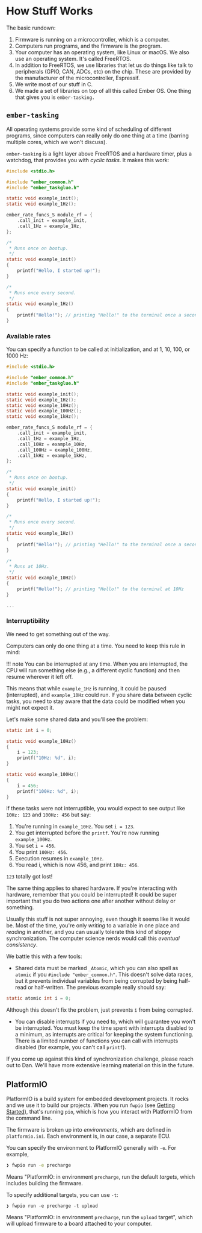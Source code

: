 # How Stuff Works
The basic rundown:

1. Firmware is running on a microcontroller, which is a computer.
2. Computers run programs, and the firmware is the program.
3. Your computer has an operating system, like Linux or macOS. We also use an
operating system. It's called FreeRTOS.
4. In addition to FreeRTOS, we use libraries that let us do things like talk to
peripherals (GPIO, CAN, ADCs, etc) on the chip. These are provided by the
manufacturer of the microcontroller, Espressif.
5. We write most of our stuff in C.
6. We made a set of libraries on top of all this called Ember OS. One thing
that gives you is `ember-tasking.`

## `ember-tasking`
All operating systems provide some kind of scheduling of different programs,
since computers can really only do one thing at a time (barring multiple cores,
which we won't discuss).

`ember-tasking` is a light layer above FreeRTOS and a hardware timer, plus a
watchdog, that provides you with *cyclic tasks*. It makes this work:

```c
#include <stdio.h>

#include "ember_common.h"
#include "ember_taskglue.h"

static void example_init();
static void example_1Hz();

ember_rate_funcs_S module_rf = {
    .call_init = example_init,
    .call_1Hz = example_1Hz,
};

/*
 * Runs once on bootup.
 */
static void example_init()
{
    printf("Hello, I started up!");
}

/*
 * Runs once every second.
 */
static void example_1Hz()
{
    printf("Hello!"); // printing "Hello!" to the terminal once a second
}
```

### Available rates
You can specify a function to be called at initialization, and at 1, 10, 100, or 1000 Hz:

```c
#include <stdio.h>

#include "ember_common.h"
#include "ember_taskglue.h"

static void example_init();
static void example_1Hz();
static void example_10Hz();
static void example_100Hz();
static void example_1kHz();

ember_rate_funcs_S module_rf = {
    .call_init = example_init,
    .call_1Hz = example_1Hz,
    .call_10Hz = example_10Hz,
    .call_100Hz = example_100Hz,
    .call_1kHz = example_1kHz,
};

/*
 * Runs once on bootup.
 */
static void example_init()
{
    printf("Hello, I started up!");
}

/*
 * Runs once every second.
 */
static void example_1Hz()
{
    printf("Hello!"); // printing "Hello!" to the terminal once a second
}

/*
 * Runs at 10Hz.
 */
static void example_10Hz()
{
    printf("Hello!"); // printing "Hello!" to the terminal at 10Hz
}

...
```

### Interruptibility
We need to get something out of the way.

Computers can only do one thing at a time. You need to keep this rule in mind:

!!! note
    You can be interrupted at any time. When you are interrupted, the CPU will
    run something else (e.g., a different cyclic function) and then resume
    wherever it left off.

This means that while `example_1Hz` is running, it could be paused
(interrupted), and `example_10Hz` could run. If you share data between cyclic
tasks, you need to stay aware that the data could be modified when you might
not expect it.

Let's make some shared data and you'll see the problem:

```c
static int i = 0;

static void example_10Hz()
{
    i = 123;
    printf("10Hz: %d", i);
}

static void example_100Hz()
{
    i = 456;
    printf("100Hz: %d", i);
}
```

if these tasks were not interruptible, you would expect to see output like
`10Hz: 123` and `100Hz: 456` but say:

1. You're running in `example_10Hz`. You set `i = 123`.
2. You get interrupted before the `printf`. You're now running `example_100Hz`.
3. You set `i = 456`.
4. You print `100Hz: 456`.
5. Execution resumes in `example_10Hz`.
6. You read i, which is now 456, and print `10Hz: 456`.

`123` totally got lost!

The same thing applies to shared hardware. If you're interacting with hardware,
remember that you could be interrupted! It could be super important that you do
two actions one after another without delay or something.

Usually this stuff is not super annoying, even though it seems like it would
be. Most of the time, you're only *writing* to a variable in one place and
*reading* in another, and you can usually tolerate this kind of sloppy
synchronization. The computer science nerds would call this *eventual consistency*.

We battle this with a few tools:

- Shared data must be marked `_Atomic`, which you can also spell as `atomic`
if you `#include "ember_common.h"`. This doesn't solve data races, but it
prevents individual variables from being corrupted by being half-read or
half-written. The previous example really should say:
```c
static atomic int i = 0;
```
Although this doesn't fix the problem, just prevents `i` from being corrupted.

- You can disable interrupts if you need to, which will guarantee you won't be
interrupted. You must keep the time spent with interrupts disabled to a
minimum, as interrupts are critical for keeping the system functioning.
There is a limited number of functions you can call with interrupts disabled
(for example, you can't call `printf`).

If you come up against this kind of synchronization challenge, please reach out
to Dan. We'll have more extensive learning material on this in the future.

## PlatformIO
PlatformIO is a build system for embedded development projects. It rocks and
we use it to build our projects. When you run `fwpio`
(see [Getting Started](../getting_started)), that's running `pio`, which is
how you interact with PlatformIO from the command line.

The firmware is broken up into *environments*, which are defined in
`platformio.ini`. Each environment is, in our case, a separate ECU.

You can specify the environment to PlatformIO generally with `-e`. For example,

```sh
❯ fwpio run -e precharge
```

Means "PlatformIO: in environment `precharge`, run the default *targets*, which
includes building the firmware.

To specify additional targets, you can use `-t`:

```
❯ fwpio run -e precharge -t upload
```

Means "PlatformIO: in environment `precharge`, run the `upload` target", which
will upload firmware to a board attached to your computer.
